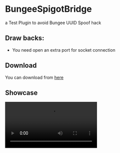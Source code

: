 # BungeeSpigotBridge
a Test Plugin to avoid Bungee UUID Spoof hack


## Draw backs:
 - You need open an extra port for socket connection

## Download
  You can download from [here](http://www.mediafire.com/file/yl75fip8x3z6he7/BungeeSpigotBridge.jar/file)
  
  
## Showcase
  ![show](https://cdn.discordapp.com/attachments/465057493408808960/630390396635185203/2019-10-06_21-05-46.mp4)
